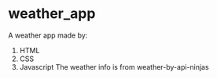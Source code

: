 # weather_app
A weather app made by:
1. HTML
2. CSS
3. Javascript
The weather info is from weather-by-api-ninjas
